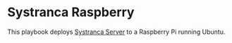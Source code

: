 # Systranca Raspberry

This playbook deploys [Systranca Server](https://github.com/esron/systranca-server) to a Raspberry Pi running Ubuntu.
